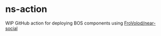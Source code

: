 # ns-action

WIP GitHub action for deploying BOS components using [FroVolod/near-social](https://github.com/FroVolod/near-social)
